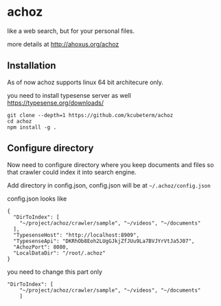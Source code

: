 # achoz

like a web search, but for your personal files.

more details at http://ahoxus.org/achoz

## Installation 

As of now achoz supports linux 64 bit architecure only.

you need to install typesense server as well https://typesense.org/downloads/

```
git clone --depth=1 https://github.com/kcubeterm/achoz 
cd achoz
npm install -g .
```

## Configure directory

Now need to configure directory where you keep documents and files so that crawler could index it into search engine.

Add directory in config.json, config.json will be at `~/.achoz/config.json`


config.json looks like 
```
{
  "DirToIndex": [
    "~/project/achoz/crawler/sample", "~/videos", "~/documents"
  ],
  "TypesenseHost": "http://localhost:8909",
  "TypesenseApi": "DKRhOb8Eoh2LUgGJkjZfJUu9La7BVJYrVtJa5J07",
  "AchozPort": 8080,
  "LocalDataDir": "/root/.achoz"
}
```

you need to change this part only
```
"DirToIndex": [
    "~/project/achoz/crawler/sample", "~/videos", "~/documents"
    ]
 ```


